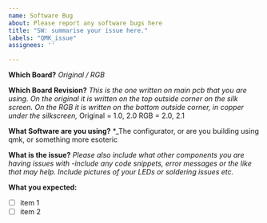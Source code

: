 ```yaml
---
name: Software Bug
about: Please report any software bugs here
title: "SW: summarise your issue here."
labels: "QMK_issue"
assignees: ''

---
```


**Which Board?**
_Original / RGB_  

**Which Board Revision?**
_This is the one written on main pcb that you are using. 
On the original it is written on the top outside corner on the silk screen. 
On the RGB it is written on the bottom outside corner, in copper under the silkscreen,_
Original = 1.0, 2.0 
RGB =  2.0, 2.1

**What Software are you using?**
*_The configurator, or are you building using qmk, or something more esoteric

**What is the issue?**
_Please also include what other components you are having issues with -include any code snippets, error messages or the like that may help. Include pictures of your LEDs or soldering issues etc._

**What you expected:**

* [ ] item 1
* [ ] item 2

